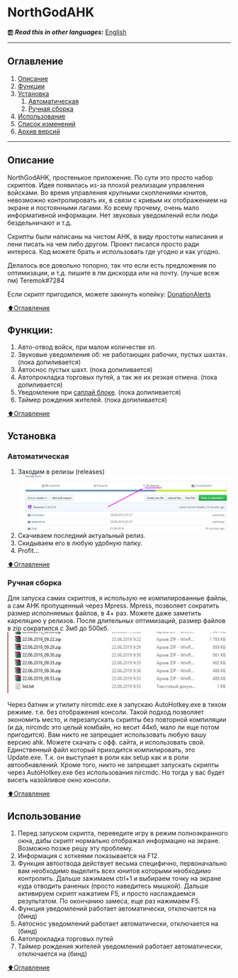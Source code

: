 # NorthGodAHK
:ab: ***Read this in other languages:*** [English](https://github.com/Tremorok/NorthGodAHK/blob/master/README.en.MD)
____
## Оглавление
1. [Описание](#Описание)
2. [Функции](#Функции)
3. [Установка](#Установка)
    1. [Автоматическая](#Автоматическая)
    2. [Ручная сборка](#Ручная-сборка)
5. [Использование](#Использование)
6. [Список изменений](https://github.com/Tremorok/NorthGodAHK/blob/master/changelog.txt)
7. [Архив версий](https://github.com/Tremorok/NorthGodAHK/tree/master/release)
____

## Описание
NorthGodAHK, простенькое приложение. По сути это просто набор скриптов. Идея появилась из-за плохой реализации управления войсками. Во время управления крупными скоплениями юнитов, невозможно контролировать их, в связи с кривым их отображением на экране и постоянными лагами. Ко всему прочему, очень мало информативной информации. Нет звуковых уведомлений если люди бездельничают и т.д.

Скрипты были написаны на чистом AHK, в виду простоты написания и лени писать на чем либо другом. Проект писался просто ради интереса. Код можете брать и использовать где угодно и как угодно.

Делалось все довольно топорно, так что если есть предложения по оптимизации, и т.д. пишите в пм дискорда или на почту. (лучше всеж пм) Teremok#7284

Если скрипт пригодился, можете закинуть копейку: [DonationAlerts](https://www.donationalerts.com/r/teremoklive)

[:arrow_up:Оглавление](#Оглавление)

## Функции:
1. Авто-отвод войск, при малом количестве хп.
2. Звуковые уведомления об: не работающих рабочих, пустых шахтах. (пока допиливается)
3. Автоснос пустых шахт. (пока допиливается)
4. Автопрокладка торговых путей, а так же их резкая отмена. (пока допиливается)
5. Уведомление при [саплай блоке](https://liquipedia.net/starcraft/Supply_block). (пока допиливается)
6. Таймер рождения жителей. (пока допиливается)

[:arrow_up:Оглавление](#Оглавление)

## Установка
### Автоматическая
1.  Заходим в релизы (releases)
![Alt-текст](https://raw.githubusercontent.com/Tremorok/NorthGodAHK/master/readmeimages/Screenshot_1.jpg "Screenshot_1.jpg")
2. Скачиваем последний актуальный релиз.
3. Скидываем его в любую удобную папку.
4. Profit...

[:arrow_up:Оглавление](#Оглавление)

### Ручная сборка
Для запуска самих скриптов, я использую не компилированные файлы, а сам AHK пропущенный через Mpress. Mpress, позволяет сократить размер исполняемых файлов, в 4+ раз. Можете даже заметить кареляцию у релизов. После длительных оптимизаций, размер файлов в zip сократился с 3мб до 500кб.
![Alt-текст](https://raw.githubusercontent.com/Tremorok/NorthGodAHK/master/readmeimages/Screenshot_3.jpg "Screenshot_3.jpg")

Через батник и утилиту nircmdc.exe я запускаю AutoHotkey.exe в тихом режиме. т.е. без отображения консоли. Такой подход позволяет экономить место, и перезапускать скрипты без повторной компиляции (и да, nircmdc это целый комбайн, но весит 44кб, мало ли еще потом пригодится). Вам никто не запрещает использовать любую вашу версию ahk. Можете скачать с офф. сайта, и использовать свой. Единственный файл который приходится компилировать, это Update.exe. Т.к. он выступает в роли как setup как и в роли автообнавлений. Кроме того, никто не запрещает запускать скрипты через AutoHotkey.exe без использования nircmdc. Но тогда у вас будет висеть назойливое окно консоли.

[:arrow_up:Оглавление](#Оглавление)

## Использование

1. Перед запуском скрипта, переведите игру в режим полноэкранного окна, дабы скрипт нормально отображал информацию на экране. Возможно позже решу эту проблему.
2. Информация с хоткеями показывается на F12.
3. Функция автоотвода действует весьма специфично, первоначально вам необходимо выделить всех юнитов которыми необходимо контролить. Дальше зажимаем ctrl+1 и выбираем точку на экране куда отводить раненых (просто наведитесь мышкой). Дальше активируем скрипт нажатием F5, и просто наслаждаемся результатом. По окончанию замеса, еще раз нажимаем F5.
4. Функция уведомлений работает автоматически, отключается на (бинд)
5. Автоснос уведомлений работает автоматически, отключается на (бинд)
6. Автопрокладка торговых путей
7. Таймер рождения жителей уведомлений работает автоматически, отключается на (бинд)

[:arrow_up:Оглавление](#Оглавление)